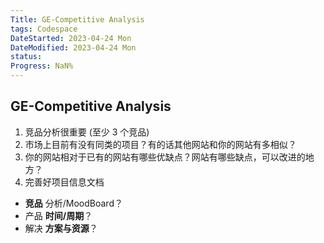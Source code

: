 ```yaml
---
Title: GE-Competitive Analysis
tags: Codespace
DateStarted: 2023-04-24 Mon
DateModified: 2023-04-24 Mon
status:
Progress: NaN%
---
```


## GE-Competitive Analysis

1. 竞品分析很重要 (至少 3 个竞品)
2. 市场上目前有没有同类的项目？有的话其他网站和你的网站有多相似？
3. 你的网站相对于已有的网站有哪些优缺点？网站有哪些缺点，可以改进的地方？
4. 完善好项目信息文档

- **竞品** 分析/MoodBoard？
- 产品 **时间/周期**？
- 解决 **方案与资源**？
